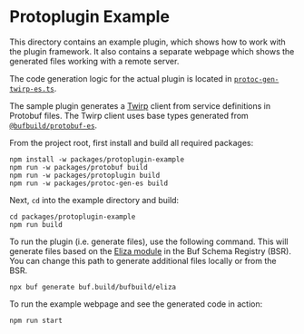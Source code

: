 # Protoplugin Example

This directory contains an example plugin, which shows how to work with the 
plugin framework.  It also contains a separate webpage which shows the generated files working with a remote server.

The code generation logic for the actual plugin is located in [`protoc-gen-twirp-es.ts`](src/protoc-gen-twirp-es.ts).

The sample plugin generates a [Twirp](https://twitchtv.github.io/twirp/docs/spec_v7.html) client from service 
definitions in Protobuf files.  The Twirp client uses base types generated from 
[`@bufbuild/protobuf-es`](https://www.npmjs.com/package/@bufbuild/protoc-gen-es).

From the project root, first install and build all required packages:

```shell
npm install -w packages/protoplugin-example
npm run -w packages/protobuf build
npm run -w packages/protoplugin build
npm run -w packages/protoc-gen-es build
```

Next, `cd` into the example directory and build:

```shell
cd packages/protoplugin-example
npm run build
```

To run the plugin (i.e. generate files), use the following command. This will generate files based on the 
[Eliza module](https://buf.build/bufbuild/eliza) in the Buf Schema Registry (BSR).  You can change this path to generate
additional files locally or from the BSR.

`npx buf generate buf.build/bufbuild/eliza`

To run the example webpage and see the generated code in action:

`npm run start`
